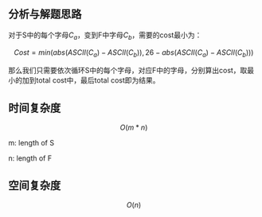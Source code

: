 ## 分析与解题思路
对于S中的每个字母$C_a$，变到F中字母$C_b$，需要的cost最小为：

$$Cost = min(abs(ASCII(C_a)−ASCII(C_b)),26−abs(ASCII(C_a)−ASCII(C_b)))$$

那么我们只需要依次循环S中的每个字母，对应F中的字母，分别算出cost，取最小的加到total cost中，最后total cost即为结果。

## 时间复杂度

$$O(m * n)$$

m: length of S

n: length of F

## 空间复杂度
$$O(n)$$